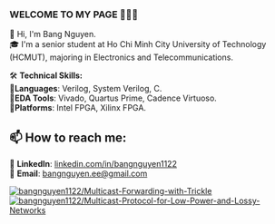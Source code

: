 
### **WELCOME TO MY PAGE** 👏👏👏

👋 Hi, I'm Bang Nguyen. <br>
🎓 I'm a senior student at Ho Chi Minh City University of Technology (HCMUT), majoring in Electronics and Telecommunications. <br>
<!--  🌱 I'm especially interested in ASIC and SoC Design, with a strong focus on IC Design. I’m passionate about developing innovative semiconductor solutions and constantly expanding my knowledge in VLSI and digital system design. <br> 
<br>  -->
🛠️ **Technical Skills:** <br>
🔹**Languages**: Verilog, System Verilog, C. <br>
🔹**EDA Tools**: Vivado, Quartus Prime, Cadence Virtuoso. <br>
🔹**Platforms**: Intel FPGA, Xilinx FPGA. <br>


## 📫 **How to reach me:**

<!-- [![Linkedin](https://github.com/bangnguyen1122/bangnguyen1122/blob/main/Update/linked%20in.png) LinkedIn](https://www.linkedin.com/in/bangnguyen1122/) -->
<!-- [![GitHub](https://github.com/bangnguyen1122/bangnguyen1122/blob/main/Update/github.png) GitHub](https://github.com/bangnguyen1122) -->
<!-- [![Youtube](https://github.com/bangnguyen1122/bangnguyen1122/blob/main/Update/youtube.png) Youtube](https://www.youtube.com/@bangnguyen1122-eee) -->

📌 **LinkedIn**: [linkedin.com/in/bangnguyen1122](https://www.linkedin.com/in/bangnguyen1122/) <br>
📧 **Email**: [bangnguyen.ee@gmail.com](bangnguyen.ee@gmail.com) <br>

<!-- ## 🔥**Projects:** -->

<a href="https://github.com/bangnguyen1122/Multicast-Forwarding-with-Trickle">
  <img align="center"
       src="https://github-readme-stats.vercel.app/api/pin/?username=bangnguyen1122&repo=Multicast-Forwarding-with-Trickle&theme=radical&cache_seconds=21600"
       alt="bangnguyen1122/Multicast-Forwarding-with-Trickle" />
</a>

<a href="https://github.com/bangnguyen1122/Multicast-Protocol-for-Low-Power-and-Lossy-Networks">
  <img align="center"
       src="https://github-readme-stats.vercel.app/api/pin/?username=bangnguyen1122&repo=Multicast-Protocol-for-Low-Power-and-Lossy-Networks&theme=gruvbox&cache_seconds=21600&refresh=1"
       alt="bangnguyen1122/Multicast-Protocol-for-Low-Power-and-Lossy-Networks" />
</a>









<!--  radical, merko, gruvbox, tokyonight, onedark, cobalt, synthwave, highcontrast, dracula, monokai, nightowl, prussian, vue, algolia, buefy, blueberry, graywhite, omni, react, jolly, maroongold, yeblu, swift, panda, aura, apprentice, moltack -->

